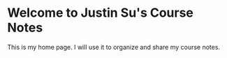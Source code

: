 # Welcome to Justin Su's Course Notes

This is my home page. I will use it to organize and share my course notes.
